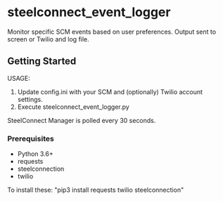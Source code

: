 # steelconnect_event_logger
Monitor specific SCM events based on user preferences. Output sent to screen or Twilio and log file.

## Getting Started
USAGE:
1) Update config.ini with your SCM and (optionally) Twilio account settings.
2) Execute steelconnect_event_logger.py

SteelConnect Manager is polled every 30 seconds.

### Prerequisites
- Python 3.6+
- requests
- steelconnection
- twilio

To install these: "pip3 install requests twilio steelconnection"
